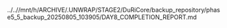 ../..//mnt/h/ARCHIVE/.UNWRAP/STAGE2/DuRiCore/backup_repository/phase5_5_backup_20250805_103905/DAY8_COMPLETION_REPORT.md